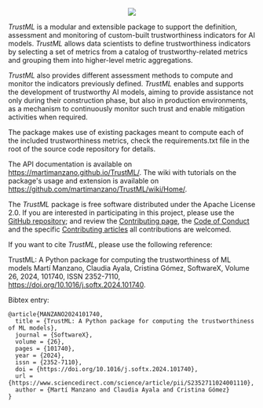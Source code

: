 <p align="center"><img src="https://github-production-user-asset-6210df.s3.amazonaws.com/7520973/249193988-89f07b66-f8b9-4df7-97ba-500f0cbebaab.png"></p>

_TrustML_ is a modular and extensible package to support the definition, assessment and monitoring of custom-built trustworthiness indicators for AI models. _TrustML_ allows data scientists to define trustworthiness indicators by selecting a set of metrics from a catalog of trustworthy-related metrics and grouping them into higher-level metric aggregations.

_TrustML_ also provides different assessment methods to compute and monitor the indicators previously defined. _TrustML_ enables and supports the development of trustworthy AI models, aiming to provide assistance not only during their construction phase, but also in production environments, as a mechanism to continuously monitor such trust and enable mitigation activities when required.

The package makes use of existing packages meant to compute each of the included trustworthiness metrics, check the requirements.txt file in the root of the source code repository for details.

The API documentation is available on https://martimanzano.github.io/TrustML/.
The wiki with tutorials on the package's usage and extension is available on https://github.com/martimanzano/TrustML/wiki/Home/.

The _TrustML_ package is free software distributed under the Apache License 2.0. If you are interested in participating in this project, please use the [GitHub repository](https://github.com/martimanzano/TrustML); and review the [Contributing page](https://github.com/martimanzano/trustML/blob/modular/CONTRIBUTING.md), the [Code of Conduct](https://github.com/martimanzano/trustML/blob/modular/CODE_OF_CONDUCT.md) and the specific [Contributing articles](https://github.com/martimanzano/trustML/tree/modular/contributing) all contributions are welcomed.

If you want to cite _TrustML_, please use the following reference:

TrustML: A Python package for computing the trustworthiness of ML models
Martí Manzano, Claudia Ayala, Cristina Gómez, SoftwareX,
Volume 26,
2024,
101740,
ISSN 2352-7110,
https://doi.org/10.1016/j.softx.2024.101740.

Bibtex entry:
```
@article{MANZANO2024101740,
  title = {TrustML: A Python package for computing the trustworthiness of ML models},
  journal = {SoftwareX},
  volume = {26},
  pages = {101740},
  year = {2024},
  issn = {2352-7110},
  doi = {https://doi.org/10.1016/j.softx.2024.101740},
  url = {https://www.sciencedirect.com/science/article/pii/S2352711024001110},
  author = {Martí Manzano and Claudia Ayala and Cristina Gómez}
}
```
